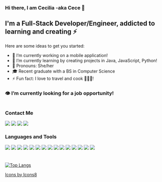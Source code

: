 ### Hi there, I am Cecilia -aka Cece 👋

## I'm a Full-Stack Developer/Engineer, addicted to learning and creating ⚡

Here are some ideas to get you started:

- 🔭 I’m currently working on a mobile application!
- 🌱 I’m currently learning by creating projects in Java, JavaScript, Python!
- 🌟 Pronouns: She/her
- 🎓 Recent graduate with a BS in Computer Science
- ⚡ Fun fact: I love to travel and cook 👩🏻‍🍳! 
### 👁 I’m currently looking for a job opportunity!
<!--- - 📝 I recently picked up blooging. Visit DEV or Medium for my articles) -->
#
### Contact Me
[<img src="https://img.icons8.com/color/48/000000/twitter-squared.png"/>][twitter]
[<img src="https://img.icons8.com/color/48/000000/instagram-new.png"/>][instagram]
[<img src="https://img.icons8.com/color/48/000000/linkedin.png"/>][linkedin]
[<img src="https://img.icons8.com/color/48/000000/worldwide-location.png"/>][website]

### Languages and Tools
[<img src="https://img.icons8.com/fluent/50/000000/visual-studio-code-2019.png"/>](https://code.visualstudio.com/)
[<img src="https://img.icons8.com/color/48/000000/java-coffee-cup-logo.png"/>](https://www.java.com/en/)
[<img src="https://img.icons8.com/color/50/000000/javascript.png"/>](https://developer.mozilla.org/en-US/docs/Web/JavaScript)
[<img src="https://img.icons8.com/office/16/000000/react.png"/>](https://reactjs.org)
[<img src="https://img.icons8.com/color/48/000000/react-native.png"/>](https://reactnative.dev)
[<img src="https://img.icons8.com/color/48/000000/vue-js.png"/>](https://vuejs.org)
[<img src="https://img.icons8.com/color/48/000000/nodejs.png"/>](https://nodejs.org/en/)
[<img src="https://img.icons8.com/color/48/000000/mongodb.png"/>](https://www.mongodb.com)
[<img src="https://img.icons8.com/color/48/000000/python.png"/>](https://www.python.org)
[<img src="https://img.icons8.com/color/48/000000/css3.png"/>](https://developer.mozilla.org/en-US/docs/Archive/CSS3)
[<img src="https://img.icons8.com/ios-filled/50/000000/c-sharp-logo.png"/>](https://docs.microsoft.com/en-us/dotnet/csharp/)
[<img src="https://img.icons8.com/color/48/000000/git.png"/>](https://git-scm.com)
[<img src="https://img.icons8.com/officel/40/000000/console.png"/>](https://www.gnu.org/software/bash/)
[<img src="https://img.icons8.com/color/48/000000/firebase.png"/>](https://firebase.google.com)
[<img src="https://img.icons8.com/color/48/000000/pycharm.png"/>](https://www.jetbrains.com/pycharm/)

#
[![Top Langs](https://github-readme-stats.vercel.app/api/top-langs/?username=cecilialuna11&layout=compact&theme=radical)](https://github.com/anuraghazra/github-readme-stats)



[Icons by Icons8](https://icons8.com/icons)

[website]: https://cecilialuna.com
[twitter]: https://twitter.com/_cecilialuna
[instagram]: https://www.instagram.com/code.nomad/
[linkedin]: https://www.linkedin.com/in/cecilia-banales-luna/
